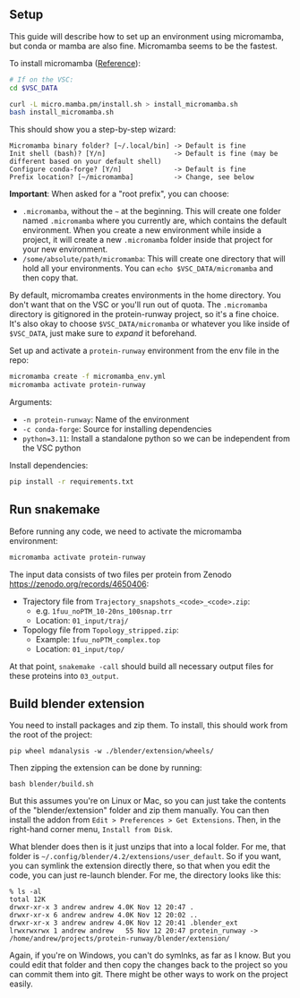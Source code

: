 ## Setup

This guide will describe how to set up an environment using micromamba, but conda or mamba are also fine. Micromamba seems to be the fastest.

To install micromamba ([Reference](https://mamba.readthedocs.io/en/latest/installation/micromamba-installation.html)):

```bash
# If on the VSC:
cd $VSC_DATA

curl -L micro.mamba.pm/install.sh > install_micromamba.sh
bash install_micromamba.sh
```

This should show you a step-by-step wizard:

```
Micromamba binary folder? [~/.local/bin] -> Default is fine
Init shell (bash)? [Y/n]                 -> Default is fine (may be different based on your default shell)
Configure conda-forge? [Y/n]             -> Default is fine
Prefix location? [~/micromamba]          -> Change, see below
```

**Important**: When asked for a "root prefix", you can choose:

- `.micromamba`, without the `~` at the beginning. This will create one folder named `.micromamba` where you currently are, which contains the default environment. When you create a new environment while inside a project, it will create a new `.micromamba` folder inside that project for your new environment.
- `/some/absolute/path/micromamba`: This will create one directory that will hold all your environments. You can `echo $VSC_DATA/micromamba` and then copy that.

By default, micromamba creates environments in the home directory. You don't want that on the VSC or you'll run out of quota. The `.micromamba` directory is gitignored in the protein-runway project, so it's a fine choice. It's also okay to choose `$VSC_DATA/micromamba` or whatever you like inside of `$VSC_DATA`, just make sure to *expand* it beforehand.

Set up and activate a `protein-runway` environment from the env file in the repo:

```bash
micromamba create -f micromamba_env.yml
micromamba activate protein-runway
```

Arguments:

- `-n protein-runway`: Name of the environment
- `-c conda-forge`: Source for installing dependencies
- `python=3.11`: Install a standalone python so we can be independent from the VSC python

Install dependencies:

```bash
pip install -r requirements.txt
```

## Run snakemake

Before running any code, we need to activate the micromamba environment:

```bash
micromamba activate protein-runway
```

The input data consists of two files per protein from Zenodo <https://zenodo.org/records/4650406>:

- Trajectory file from `Trajectory_snapshots_<code>_<code>.zip`:
    - e.g. `1fuu_noPTM_10-20ns_100snap.trr`
    - Location: `01_input/traj/`
- Topology file from `Topology_stripped.zip`:
    - Example: `1fuu_noPTM_complex.top`
    - Location: `01_input/top/`

At that point, `snakemake -call` should build all necessary output files for these proteins into `03_output`.

## Build blender extension

You need to install packages and zip them. To install, this should work from the root of the project:

```
pip wheel mdanalysis -w ./blender/extension/wheels/
```

Then zipping the extension can be done by running:

```
bash blender/build.sh
```

But this assumes you're on Linux or Mac, so you can just take the contents of the "blender/extension" folder and zip them manually. You can then install the addon from `Edit > Preferences > Get Extensions`. Then, in the right-hand corner menu, `Install from Disk`.

What blender does then is it just unzips that into a local folder. For me, that folder is `~/.config/blender/4.2/extensions/user_default`. So if you want, you can symlink the extension directly there, so that when you edit the code, you can just re-launch blender. For me, the directory looks like this:

```
% ls -al
total 12K
drwxr-xr-x 3 andrew andrew 4.0K Nov 12 20:47 .
drwxr-xr-x 6 andrew andrew 4.0K Nov 12 20:02 ..
drwxr-xr-x 3 andrew andrew 4.0K Nov 12 20:41 .blender_ext
lrwxrwxrwx 1 andrew andrew   55 Nov 12 20:47 protein_runway -> /home/andrew/projects/protein-runway/blender/extension/
```

Again, if you're on Windows, you can't do symlnks, as far as I know. But you could edit that folder and then copy the changes back to the project so you can commit them into git. There might be other ways to work on the project easily.
